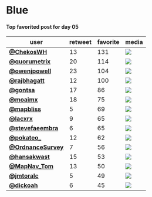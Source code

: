 # Blue

#### Top favorited post for day 05
| user                                           |   retweet |   favorite | media                                                                                        |
|------------------------------------------------|-----------|------------|----------------------------------------------------------------------------------------------|
| **[@ChekosWH](https://t.co/C5hHKUs4C9)**       |        13 |        131 | ![](http://pbs.twimg.com/media/EmBjEshU8AE0gNp.jpg)                                          |
| **[@quorumetrix](https://t.co/FaZ30jCQtX)**    |        20 |        114 | ![](http://pbs.twimg.com/ext_tw_video_thumb/1324335093205250049/pu/img/qlRhi4aN71SBNJQr.jpg) |
| **[@owenjpowell](https://t.co/x2Sy3NHYkQ)**    |        23 |        104 | ![](http://pbs.twimg.com/ext_tw_video_thumb/1324265182307246080/pu/img/gc_PIghoqgNO8Zp1.jpg) |
| **[@rajbhagatt](https://t.co/HK1vbA3Iur)**     |        12 |        100 | ![](http://pbs.twimg.com/media/EmEOj-uU4AIyv3a.jpg)                                          |
| **[@gontsa](https://t.co/wyrXPndiQZ)**         |        17 |         86 | ![](http://pbs.twimg.com/media/EmFwuKhX0AE6x29.jpg)                                          |
| **[@moaimx](https://t.co/goI8FuiSvT)**         |        18 |         75 | ![](http://pbs.twimg.com/media/EmFIPb9XgAAbAwR.jpg)                                          |
| **[@mapbliss](https://t.co/T7U3bJL1Kl)**       |         5 |         69 | ![](http://pbs.twimg.com/media/EmFoQb6VoAAguvC.jpg)                                          |
| **[@lacxrx](https://t.co/yfOSaKEzaq)**         |         9 |         65 | ![](http://pbs.twimg.com/media/EmCYxDOW0AAisE7.jpg)                                          |
| **[@stevefaeembra](https://t.co/Q7e4Zr1Bsu)**  |         6 |         65 | ![](http://pbs.twimg.com/media/EmFTx7_WkAQvNsX.jpg)                                          |
| **[@pokateo_](https://t.co/bhkCPF5piz)**       |        12 |         62 | ![](http://pbs.twimg.com/media/EmEjS_GWoAAoBxk.jpg)                                          |
| **[@OrdnanceSurvey](https://t.co/7BxyCJ9CNW)** |         7 |         56 | ![](http://pbs.twimg.com/media/EmDR7uxXYAAToBt.jpg)                                          |
| **[@hansakwast](https://t.co/mJ9LMMHRQ7)**     |        15 |         53 | ![](http://pbs.twimg.com/media/EmCtoEHXUAMprS-.png)                                          |
| **[@MapNav_Tom](https://t.co/XMmYt57WdW)**     |        13 |         50 | ![](http://pbs.twimg.com/media/EmC1hIFXIAAgGkN.jpg)                                          |
| **[@jmtoralc](https://t.co/hTpR9YNprZ)**       |         5 |         49 | ![](http://pbs.twimg.com/media/EmB3ogsWMAAHvXo.jpg)                                          |
| **[@dickoah](https://t.co/4zqbZremRV)**        |         6 |         45 | ![](http://pbs.twimg.com/media/EmEQePzWoAAzClu.jpg)                                          |
 